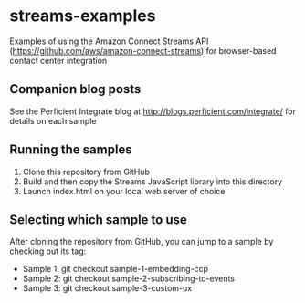 # streams-examples
Examples of using the Amazon Connect Streams API (https://github.com/aws/amazon-connect-streams) for browser-based contact center integration

## Companion blog posts
See the Perficient Integrate blog at http://blogs.perficient.com/integrate/ for details on each sample

## Running the samples
1. Clone this repository from GitHub
2. Build and then copy the Streams JavaScript library into this directory
3. Launch index.html on your local web server of choice

## Selecting which sample to use
After cloning the repository from GitHub, you can jump to a sample by checking out its tag:
- Sample 1: git checkout sample-1-embedding-ccp
- Sample 2: git checkout sample-2-subscribing-to-events
- Sample 3: git checkout sample-3-custom-ux
